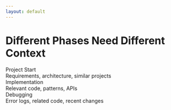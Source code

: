 ```yaml
---
layout: default
---
```


# Different Phases Need Different Context

<div class="grid grid-cols-3 gap-8 mt-12">

<div class="text-center">
<div class="i-uim-clipboard-notes text-6xl text-blue-500 mx-auto mb-4"></div>
<div class="text-lg font-bold">Project Start</div>
<div class="text-sm mt-2">Requirements, architecture, similar projects</div>
</div>

<div class="text-center">
<div class="i-uim-wrench text-6xl text-green-500 mx-auto mb-4"></div>
<div class="text-lg font-bold">Implementation</div>
<div class="text-sm mt-2">Relevant code, patterns, APIs</div>
</div>

<div class="text-center">
<div class="i-uim-bug text-6xl text-red-500 mx-auto mb-4"></div>
<div class="text-lg font-bold">Debugging</div>
<div class="text-sm mt-2">Error logs, related code, recent changes</div>
</div>

</div>

<!--
Here's the breakthrough insight that changed everything for me: relevant context is heavily dependent on the current development phase.

When you're starting a project, you need requirements, architecture documentation, and examples of similar projects. Detailed code implementations are irrelevant and just add noise.

When you're implementing, you need the relevant code files, established patterns, and API documentation. High-level requirements documents become noise.

When you're debugging, you need error logs, the specific code involved, and recent changes. Everything else is distraction.

This phase-awareness is what makes Context Engineering so powerful - it's not just about having information, it's about having the RIGHT information for what you're trying to accomplish right now.
-->
